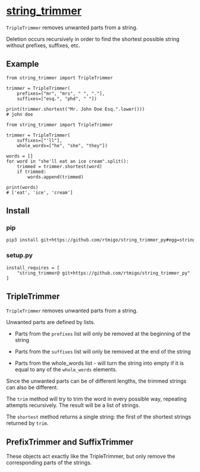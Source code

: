 # [string_trimmer](https://github.com/rtmigo/string_trimmer_py)

`TripleTrimmer` removes unwanted parts from a string.

Deletion occurs recursively in order to find the shortest possible string
without prefixes, suffixes, etc.

## Example

```python3
from string_trimmer import TripleTrimmer

trimmer = TripleTrimmer(
    prefixes=["mr", "mrs", " ", "."],
    suffixes=["esq.", "phd", " "])

print(trimmer.shortest("Mr. John Doe Esq.".lower()))
# john doe
```

```python3
from string_trimmer import TripleTrimmer

trimmer = TripleTrimmer(
    suffixes=["'ll"],
    whole_words=["he", "she", "they"])

words = []
for word in "she'll eat an ice cream".split():
    trimmed = trimmer.shortest(word)
    if trimmed:
        words.append(trimmed)
    
print(words)
# ['eat', 'ice', 'cream']
```


## Install

### pip

```bash
pip3 install git+https://github.com/rtmigo/string_trimmer_py#egg=string_trimmer
```

### setup.py

```python3
install_requires = [
    "string_trimmer@ git+https://github.com/rtmigo/string_trimmer_py"
]
```

## TripleTrimmer

`TripleTrimmer` removes unwanted parts from a string.

Unwanted parts are defined by lists.

* Parts from the `prefixes` list will only be removed at the beginning of the
  string

* Parts from the `suffixes` list will only be removed at the end of the string

* Parts from the whole_words list - will turn the string into empty if it is
  equal to any of the `whole_words` elements.

Since the unwanted parts can be of different lengths, the trimmed strings can
also be different.

The `trim` method will try to trim the word in every possible way, repeating
attempts recursively. The result will be a list of strings.

The `shortest` method returns a single string: the first of the shortest strings
returned by `trim`.

## PrefixTrimmer and SuffixTrimmer

These objects act exactly like the TripleTrimmer, but only remove the
corresponding parts of the strings.